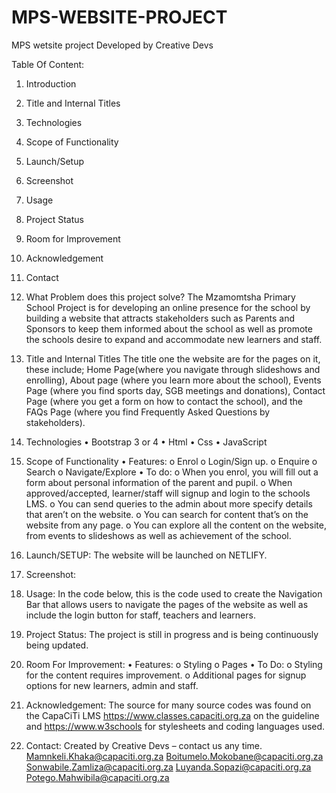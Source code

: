 # MPS-WEBSITE-PROJECT
MPS wetsite project Developed by Creative Devs

Table Of Content:
1.	Introduction
2.	Title and Internal Titles
3.	Technologies
4.	Scope of Functionality
5.	Launch/Setup
6.	Screenshot
7.	Usage
8.	Project Status
9.	Room for Improvement
10.	Acknowledgement
11.	Contact



1.	What Problem does this project solve?
The Mzamomtsha Primary School Project is for developing an online presence for the school by building a website that attracts stakeholders such as Parents and Sponsors to keep them informed about the school as well as promote the schools desire to expand and accommodate new learners and staff.
2.	Title and Internal Titles
The title one the website are for the pages on it, these include; Home Page(where you navigate through slideshows and enrolling), About page (where you learn more about the school), Events Page (where you find sports day, SGB meetings and donations), Contact Page (where you get a form on how to contact the school), and the FAQs Page (where you find Frequently Asked Questions by stakeholders).
3.	Technologies
•	Bootstrap 3 or 4
•	Html
•	Css
•	JavaScript
4.	Scope of Functionality
•	Features:
o	Enrol
o	Login/Sign up.
o	Enquire
o	Search
o	Navigate/Explore
•	To do:
o	When you enrol, you will fill out a form about personal information of the parent and pupil.
o	When approved/accepted, learner/staff will signup and login to the schools LMS.
o	You can send queries to the admin about more specify details that aren’t on the website.
o	You can search for content that’s on the website from any page.
o	You can explore all the content on the website, from events to slideshows as well as achievement of the school.

5.	Launch/SETUP:
The website will be launched on NETLIFY.

6.	Screenshot:
 


7.	Usage:
In the code below, this is the code used to create the Navigation Bar that allows users to navigate the pages of the website as well as include the login button for staff, teachers and learners.
 
8.	Project Status:
The project is still in progress and is being continuously being updated.
9.	Room For Improvement:
•	Features:
o	Styling
o	Pages
•	To Do:
o	Styling for the content requires improvement.
o	Additional pages for signup options for new learners, admin and staff.
10.	Acknowledgement:
The source for many source codes was found on the CapaCiTi LMS https://www.classes.capaciti.org.za on the guideline and https://www.w3schools for stylesheets and coding languages used.






11.	Contact:
Created by Creative Devs – contact us any time.
Mamnkeli.Khaka@capaciti.org.za
Boitumelo.Mokobane@capaciti.org.za
Sonwabile.Zamliza@capaciti.org.za
Luyanda.Sopazi@capaciti.org.za
Potego.Mahwibila@capaciti.org.za


